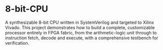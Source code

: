 # 8-bit-CPU
A synthesizable 8-bit CPU written in SystemVerilog and targeted to Xilinx Vivado. This project demonstrates how to build a complete, customizable processor entirely in FPGA fabric, from the arithmetic-logic unit through to instruction fetch, decode and execute, with a comprehensive testbench for verification.
